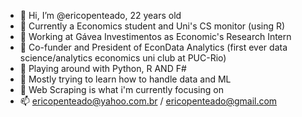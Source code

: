 - 👋 Hi, I’m @ericopenteado, 22 years old
- 👀 Currently a Economics student and Uni's CS monitor (using R)
- 👀 Working at Gávea Investimentos as Economic's Research Intern
- 👀 Co-funder and President of EconData Analytics (first ever data science/analytics economics uni club at PUC-Rio)
- 🌱 Playing around with Python, R AND F#
- 💞️ Mostly trying to learn how to handle data and ML
- 💞️ Web Scraping is what i'm currently focusing on
- 📫 ericopenteado@yahoo.com.br / ericopenteado@gmail.com

<!---
ericopenteado/ericopenteado is a ✨ special ✨ repository because its `README.md` (this file) appears on your GitHub profile.
You can click the Preview link to take a look at your changes.
--->
